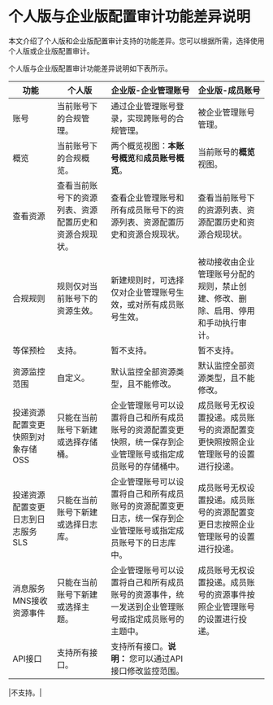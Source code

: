 # 个人版与企业版配置审计功能差异说明

本文介绍了个人版和企业版配置审计支持的功能差异。您可以根据所需，选择使用个人版或企业版配置审计。

个人版与企业版配置审计功能差异说明如下表所示。

|功能|个人版|企业版-企业管理账号|企业版-成员账号|
|--|---|----------|--------|
|账号|当前账号下的合规管理。|通过企业管理账号登录，实现跨账号的合规管理。|被企业管理账号管理。|
|概览|当前账号下的合规概览。|两个概览视图：**本账号概览**和**成员账号概览**。|当前账号的**概览**视图。|
|查看资源|查看当前账号下的资源列表、资源配置历史和资源合规现状。|查看企业管理账号和所有成员账号下的资源列表、资源配置历史和资源合规现状。|查看当前账号下的资源列表、资源配置历史和资源合规现状。|
|合规规则|规则仅对当前账号下的资源生效。|新建规则时，可选择仅对企业管理账号生效，或对所有成员账号生效。|被动接收由企业管理账号分配的规则，禁止创建、修改、删除、启用、停用和手动执行审计。|
|等保预检|支持。|暂不支持。|暂不支持。|
|资源监控范围|自定义。|默认监控全部资源类型，且不能修改。|默认监控全部资源类型，且不能修改。|
|投递资源配置变更快照到对象存储OSS|只能在当前账号下新建或选择存储桶。|企业管理账号可以设置将自己和所有成员账号的资源配置变更快照，统一保存到企业管理账号或指定成员账号的存储桶中。|成员账号无权设置投递。成员账号的资源配置变更快照按照企业管理账号的设置进行投递。|
|投递资源配置变更日志到日志服务SLS|只能在当前账号下新建或选择日志库。|企业管理账号可以设置将自己和所有成员账号的资源配置变更日志，统一保存到企业管理账号或指定成员账号下的日志库中。|成员账号无权设置投递。成员账号的资源配置变更日志按照企业管理账号的设置进行投递。|
|消息服务MNS接收资源事件|只能在当前账号下新建或选择主题。|企业管理账号可以设置将自己和所有成员账号的资源事件，统一发送到企业管理账号或指定成员账号的主题中。|成员账号无权设置投递。成员账号的资源事件按照企业管理账号的设置进行投递。|
|API接口|支持所有接口。|支持所有接口。**说明：** 您可以通过API接口修改监控范围。

|不支持。|

